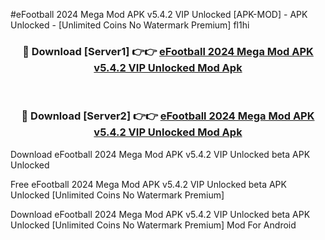 #eFootball 2024 Mega Mod APK v5.4.2 VIP Unlocked [APK-MOD] - APK Unlocked - [Unlimited Coins No Watermark Premium] fl1hi



<div align="center">

<h3>🔴 Download [Server1] 👉👉 <a href="https://momento.my/?title=eFootball_2024_Mega_Mod_APK_v5.4.2_VIP_Unlocked">eFootball 2024 Mega Mod APK v5.4.2 VIP Unlocked Mod Apk</a></h3><br>

<h3>🔴 Download [Server2] 👉👉 <a href="https://momento.my/?title=eFootball_2024_Mega_Mod_APK_v5.4.2_VIP_Unlocked">eFootball 2024 Mega Mod APK v5.4.2 VIP Unlocked Mod Apk</a></h3>
</div>



Download eFootball 2024 Mega Mod APK v5.4.2 VIP Unlocked beta APK Unlocked

Free eFootball 2024 Mega Mod APK v5.4.2 VIP Unlocked beta APK Unlocked [Unlimited Coins No Watermark Premium]

Download eFootball 2024 Mega Mod APK v5.4.2 VIP Unlocked beta APK Unlocked [Unlimited Coins No Watermark Premium] Mod For Android

